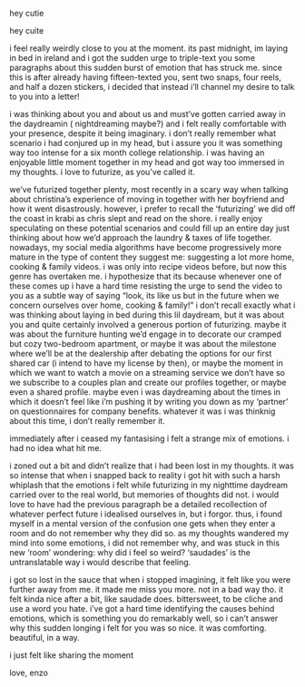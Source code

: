 hey cutie

hey cuite

i feel really weirdly close to you at the moment. its past midnight, im laying in bed in ireland and i got the sudden urge to triple-text you some paragraphs about this sudden burst of emotion that has struck me. since this is after already having fifteen-texted you, sent two snaps, four reels, and half a dozen stickers, i decided that instead i’ll channel my desire to talk to you  into a letter!

i was thinking about you and about us and must’ve gotten carried away in the daydreamin ( nightdreaming maybe?) and i felt really comfortable with your presence, despite it being imaginary. i don’t really remember what scenario i had conjured up in my head, but i assure you it was something way too intense for a six month college relationship. i was having an enjoyable little moment together in my head and got way too immersed in my thoughts. i love to futurize, as you’ve called it.

we’ve futurized together plenty, most recently in a scary way when talking about christina’s experience of moving in together with her boyfriend and how it went disastrously. however, i prefer to recall the ‘futurizing’ we did off the coast in krabi as chris slept and read on the shore. i really enjoy speculating on these potential scenarios and could fill up an entire day just thinking about how we’d approach the laundry & taxes of life together. nowadays, my social media algorithms have become progressively more mature in the type of content they suggest me: suggesting a lot more home, cooking & family videos. i was only into recipe videos before, but now this genre has overtaken me. i hypothesize that its because whenever one of these comes up i have a hard time resisting the urge to send the video to you as a subtle way of saying “look, its like us but in the future when we concern ourselves over home, cooking & family!” i don’t recall exactly what i was thinking about laying in bed during this lil daydream, but it was about you and quite certainly involved a generous portion of futurizing. maybe it was about the furniture hunting we’d engage in to decorate our cramped but cozy two-bedroom apartment, or maybe it was about the milestone where we’ll be at the dealership after debating the options for our first shared car (i intend to have my license by then), or maybe the moment in which we want to watch a movie on a streaming service we don’t have so we subscribe to a couples plan and create our profiles together, or maybe even a shared profile. maybe even i was daydreaming about the times in which it doesn’t feel like i’m pushing it by writing you down as my ‘partner’ on questionnaires for company benefits. whatever it was i was thinknig about this time, i don’t really remember it.

immediately after i ceased my fantasising i felt a strange mix of emotions. i had no idea what hit me.

i zoned out a bit and didn’t realize that i had been lost in my thoughts. it was so intense that when i snapped back to reality i got hit with such a harsh whiplash that the emotions i felt while futurizing in my nighttime daydream carried over to the real world, but memories of thoughts did not.  i would love to have had the previous paragraph be a detailed recollection of whatever perfect future i idealised ourselves in, but i forgor. thus, i found myself in a mental version of the confusion one gets when they enter a room and do not remember why they did so. as my thoughts wandered my mind into some emotions, i did not remember why, and was stuck in this new ‘room’ wondering: why did i feel so weird? ‘saudades’ is the untranslatable way i would describe that feeling. 

i got so lost in the sauce that when i stopped imagining, it felt like you were further away from me. it made me miss you more. not in a bad way tho. it felt kinda nice after a bit, like saudade does. bittersweet, to be cliche and use a word you hate. i’ve got a hard time identifying the causes behind emotions, which is something you do remarkably well, so i can’t answer why this sudden longing i felt for you was so nice. it was comforting. beautiful, in a way.  

i just felt like sharing the moment

love,
enzo
